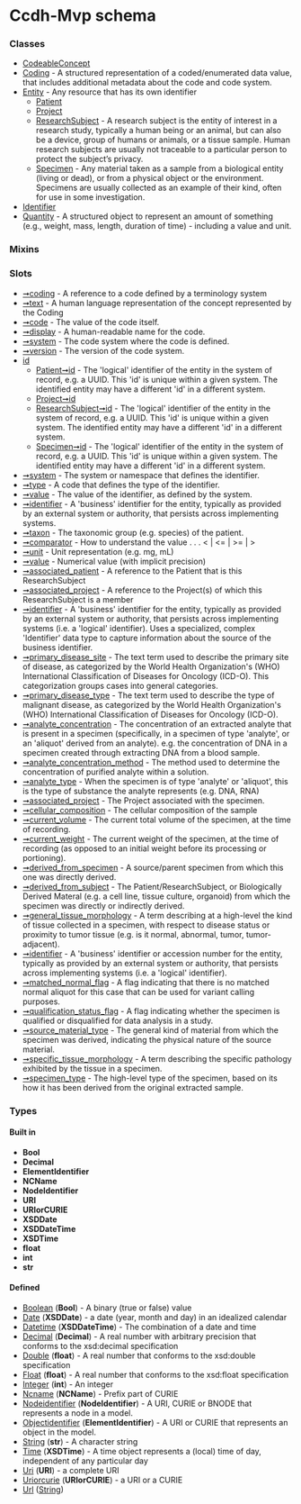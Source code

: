 
# Ccdh-Mvp schema





### Classes

 * [CodeableConcept](CodeableConcept.md)
 * [Coding](Coding.md) - A structured representation of a coded/enumerated data value, that includes additional metadata about the code and code system.
 * [Entity](Entity.md) - Any resource that has its own identifier
    * [Patient](Patient.md)
    * [Project](Project.md)
    * [ResearchSubject](ResearchSubject.md) - A research subject is the entity of interest in a research study, typically a human being or an animal, but can also be a device, group of humans or animals, or a tissue sample. Human research subjects are usually not traceable to a particular person to protect the subject’s privacy.
    * [Specimen](Specimen.md) - Any material taken as a sample from a biological entity (living or dead), or from a physical object or the environment. Specimens are usually collected as an example of their kind, often for use in some investigation.
 * [Identifier](Identifier.md)
 * [Quantity](Quantity.md) - A structured object to represent an amount of something (e.g., weight, mass, length, duration of time) - including a value and unit.

### Mixins


### Slots

 * [➞coding](codeableConcept__coding.md) - A reference to a code defined by a terminology system
 * [➞text](codeableConcept__text.md) - A human language representation of the concept represented by the Coding
 * [➞code](coding__code.md) - The value of the code itself.
 * [➞display](coding__display.md) - A human-readable name for the code.
 * [➞system](coding__system.md) - The code system where the code is defined.
 * [➞version](coding__version.md) - The version of the code system.
 * [id](id.md)
    * [Patient➞id](Patient_id.md) - The 'logical' identifier of the entity in the system of record, e.g. a UUID.  This 'id' is unique within a given system. The identified entity may have a different 'id' in a different system.
    * [Project➞id](Project_id.md)
    * [ResearchSubject➞id](ResearchSubject_id.md) - The 'logical' identifier of the entity in the system of record, e.g. a UUID.  This 'id' is unique within a given system. The identified entity may have a different 'id' in a different system.
    * [Specimen➞id](Specimen_id.md) - The 'logical' identifier of the entity in the system of record, e.g. a UUID.  This 'id' is unique within a given system. The identified entity may have a different 'id' in a different system.
 * [➞system](identifier__system.md) - The system or namespace that defines the identifier.
 * [➞type](identifier__type.md) - A code that defines the type of the identifier.
 * [➞value](identifier__value.md) - The value of the identifier, as defined by the system.
 * [➞identifier](patient__identifier.md) - A 'business' identifier for the entity, typically as provided by an external system or authority, that persists across implementing systems. 
 * [➞taxon](patient__taxon.md) - The taxonomic group (e.g. species) of the patient.
 * [➞comparator](quantity__comparator.md) - How to understand the value  . . .   < | <= | >= | >
 * [➞unit](quantity__unit.md) - Unit representation (e.g. mg, mL)
 * [➞value](quantity__value.md) - Numerical value (with implicit precision)
 * [➞associated_patient](researchSubject__associated_patient.md) - A reference to the Patient that is this ResearchSubject
 * [➞associated_project](researchSubject__associated_project.md) - A reference to the Project(s) of which this ResearchSubject is a member
 * [➞identifier](researchSubject__identifier.md) - A 'business' identifier for the entity, typically as provided by an external system or authority, that persists across implementing systems  (i.e. a  'logical' identifier). Uses a specialized, complex 'Identifier' data type to capture information about the source of the business identifier. 
 * [➞primary_disease_site](researchSubject__primary_disease_site.md) - The text term used to describe the primary site of disease, as categorized by the World Health Organization's (WHO) International Classification of Diseases for Oncology (ICD-O). This categorization groups cases into general categories.
 * [➞primary_disease_type](researchSubject__primary_disease_type.md) - The text term used to describe the type of malignant disease, as categorized by the World Health Organization's (WHO) International Classification of Diseases for Oncology (ICD-O). 
 * [➞analyte_concentration](specimen__analyte_concentration.md) - The concentration of an extracted analyte that is present in a specimen (specifically, in a specimen of type 'analyte', or an 'aliquot' derived from an analyte). e.g. the concentration of DNA in a specimen created through extracting DNA from a blood sample.
 * [➞analyte_concentration_method](specimen__analyte_concentration_method.md) - The method used to determine the concentration of purified analyte  within a solution.
 * [➞analyte_type](specimen__analyte_type.md) - When the specimen is of type 'analyte' or 'aliquot', this is the type of substance the analyte represents (e.g. DNA, RNA)
 * [➞associated_project](specimen__associated_project.md) - The Project associated with the specimen.
 * [➞cellular_composition](specimen__cellular_composition.md) - The cellular composition of the sample
 * [➞current_volume](specimen__current_volume.md) - The current total volume of the specimen, at the time of recording.
 * [➞current_weight](specimen__current_weight.md) - The current weight of the specimen, at the time of recording (as opposed to an initial weight before its processing or portioning).
 * [➞derived_from_specimen](specimen__derived_from_specimen.md) - A source/parent specimen from which this one was directly derived.
 * [➞derived_from_subject](specimen__derived_from_subject.md) - The Patient/ResearchSubject, or Biologically Derived Materal (e.g. a cell line, tissue culture, organoid) from which the specimen was directly or indirectly derived.
 * [➞general_tissue_morphology](specimen__general_tissue_morphology.md) - A term describing at a high-level the kind of tissue collected in a specimen, with respect to disease status or proximity to tumor tissue (e.g. is it normal, abnormal, tumor, tumor-adjacent). 
 * [➞identifier](specimen__identifier.md) - A 'business' identifier  or accession number for the entity, typically as provided by an external system or authority, that persists across implementing systems  (i.e. a  'logical' identifier). 
 * [➞matched_normal_flag](specimen__matched_normal_flag.md) - A flag indicating that there is no matched normal aliquot for this case that can be used for variant calling purposes.
 * [➞qualification_status_flag](specimen__qualification_status_flag.md) - A flag indicating whether the specimen is qualified or disqualified for data analysis in a study.
 * [➞source_material_type](specimen__source_material_type.md) - The general kind of material from which the specimen was derived, indicating the physical nature of the source material. 
 * [➞specific_tissue_morphology](specimen__specific_tissue_morphology.md) - A term describing the specific pathology exhibited by the tissue in a specimen.
 * [➞specimen_type](specimen__specimen_type.md) - The high-level type of the specimen, based on its how it has been derived from the original extracted sample. 

### Types


#### Built in

 * **Bool**
 * **Decimal**
 * **ElementIdentifier**
 * **NCName**
 * **NodeIdentifier**
 * **URI**
 * **URIorCURIE**
 * **XSDDate**
 * **XSDDateTime**
 * **XSDTime**
 * **float**
 * **int**
 * **str**

#### Defined

 * [Boolean](types/Boolean.md)  (**Bool**)  - A binary (true or false) value
 * [Date](types/Date.md)  (**XSDDate**)  - a date (year, month and day) in an idealized calendar
 * [Datetime](types/Datetime.md)  (**XSDDateTime**)  - The combination of a date and time
 * [Decimal](types/Decimal.md)  (**Decimal**)  - A real number with arbitrary precision that conforms to the xsd:decimal specification
 * [Double](types/Double.md)  (**float**)  - A real number that conforms to the xsd:double specification
 * [Float](types/Float.md)  (**float**)  - A real number that conforms to the xsd:float specification
 * [Integer](types/Integer.md)  (**int**)  - An integer
 * [Ncname](types/Ncname.md)  (**NCName**)  - Prefix part of CURIE
 * [Nodeidentifier](types/Nodeidentifier.md)  (**NodeIdentifier**)  - A URI, CURIE or BNODE that represents a node in a model.
 * [Objectidentifier](types/Objectidentifier.md)  (**ElementIdentifier**)  - A URI or CURIE that represents an object in the model.
 * [String](types/String.md)  (**str**)  - A character string
 * [Time](types/Time.md)  (**XSDTime**)  - A time object represents a (local) time of day, independent of any particular day
 * [Uri](types/Uri.md)  (**URI**)  - a complete URI
 * [Uriorcurie](types/Uriorcurie.md)  (**URIorCURIE**)  - a URI or a CURIE
 * [Url](types/Url.md)  ([String](types/String.md)) 
